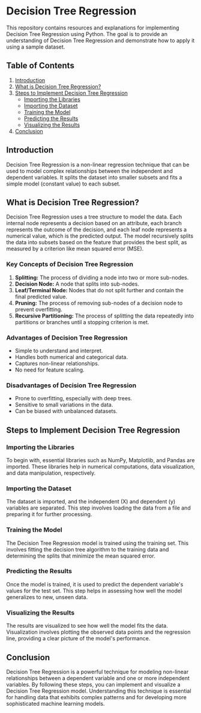 # Decision Tree Regression

This repository contains resources and explanations for implementing Decision Tree Regression using Python. The goal is to provide an understanding of Decision Tree Regression and demonstrate how to apply it using a sample dataset.

## Table of Contents

1. [Introduction](#introduction)
2. [What is Decision Tree Regression?](#what-is-decision-tree-regression)
3. [Steps to Implement Decision Tree Regression](#steps-to-implement-decision-tree-regression)
   - [Importing the Libraries](#importing-the-libraries)
   - [Importing the Dataset](#importing-the-dataset)
   - [Training the Model](#training-the-model)
   - [Predicting the Results](#predicting-the-results)
   - [Visualizing the Results](#visualizing-the-results)
4. [Conclusion](#conclusion)

## Introduction

Decision Tree Regression is a non-linear regression technique that can be used to model complex relationships between the independent and dependent variables. It splits the dataset into smaller subsets and fits a simple model (constant value) to each subset.

## What is Decision Tree Regression?

Decision Tree Regression uses a tree structure to model the data. Each internal node represents a decision based on an attribute, each branch represents the outcome of the decision, and each leaf node represents a numerical value, which is the predicted output. The model recursively splits the data into subsets based on the feature that provides the best split, as measured by a criterion like mean squared error (MSE).

### Key Concepts of Decision Tree Regression

1. **Splitting:** The process of dividing a node into two or more sub-nodes.
2. **Decision Node:** A node that splits into sub-nodes.
3. **Leaf/Terminal Node:** Nodes that do not split further and contain the final predicted value.
4. **Pruning:** The process of removing sub-nodes of a decision node to prevent overfitting.
5. **Recursive Partitioning:** The process of splitting the data repeatedly into partitions or branches until a stopping criterion is met.

### Advantages of Decision Tree Regression

- Simple to understand and interpret.
- Handles both numerical and categorical data.
- Captures non-linear relationships.
- No need for feature scaling.

### Disadvantages of Decision Tree Regression

- Prone to overfitting, especially with deep trees.
- Sensitive to small variations in the data.
- Can be biased with unbalanced datasets.

## Steps to Implement Decision Tree Regression

### Importing the Libraries

To begin with, essential libraries such as NumPy, Matplotlib, and Pandas are imported. These libraries help in numerical computations, data visualization, and data manipulation, respectively.

### Importing the Dataset

The dataset is imported, and the independent (X) and dependent (y) variables are separated. This step involves loading the data from a file and preparing it for further processing.

### Training the Model

The Decision Tree Regression model is trained using the training set. This involves fitting the decision tree algorithm to the training data and determining the splits that minimize the mean squared error.

### Predicting the Results

Once the model is trained, it is used to predict the dependent variable's values for the test set. This step helps in assessing how well the model generalizes to new, unseen data.

### Visualizing the Results

The results are visualized to see how well the model fits the data. Visualization involves plotting the observed data points and the regression line, providing a clear picture of the model's performance.

## Conclusion

Decision Tree Regression is a powerful technique for modeling non-linear relationships between a dependent variable and one or more independent variables. By following these steps, you can implement and visualize a Decision Tree Regression model. Understanding this technique is essential for handling data that exhibits complex patterns and for developing more sophisticated machine learning models.